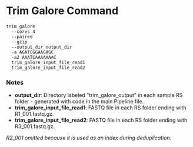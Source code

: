 # Trim Galore Command

```
trim_galore
  --cores 4
  --paired
  --gzip
  --output_dir output_dir
  -a AGATCGGAAGAGC
  -a2 AAATCAAAAAAAC
  trim_galore_input_file_read1
  trim_galore_input_file_read2
```

### Notes
- **output_dir**: Directory labeled "trim_galore_output" in each sample RS folder - generated with code in the main Pipeline file.
- **trim_galore_input_file_read1**: FASTQ file in each RS folder ending with R1_001.fastq.gz.
- **trim_galore_input_file_read2**: FASTQ file in each RS folder ending with R3_001.fastq.gz.

*R2_001 omitted because it is used as an index during deduplication.*
